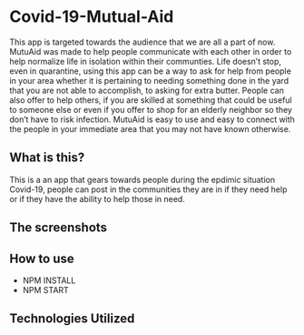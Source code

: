 # Covid-19-Mutual-Aid
This app is targeted towards the audience that we are all a part of now. MutuAid was made to help people communicate with each other in order to help normalize life in isolation within their communties. Life doesn’t stop, even in quarantine, using this app can be a way to ask for help from people in your area whether it is pertaining to needing something done in the yard that you are not able to accomplish, to asking for extra butter. People can also offer to help others, if you are skilled at something that could be useful to someone else or even if you offer to shop for an elderly neighbor so they don’t have to risk infection. MutuAid is easy to use and easy to connect with the people in your immediate area that you may not have known otherwise.

## What is this?
This is a an app that gears towards people during the epdimic situation Covid-19, people can post in the communities they are in if they need help or if they have the ability to help those in need. 

## The screenshots


## How to use
* NPM INSTALL
* NPM START

## Technologies Utilized

